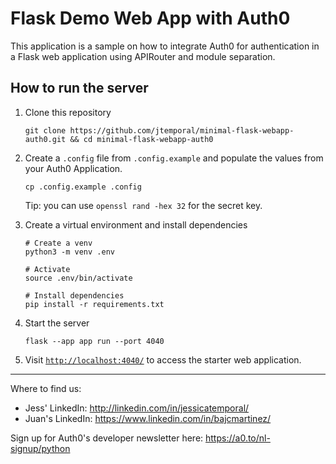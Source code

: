 # Flask Demo Web App with Auth0

This application is a sample on how to integrate Auth0 for authentication in a Flask web application using APIRouter and module separation.

## How to run the server

1. Clone this repository
    ```
    git clone https://github.com/jtemporal/minimal-flask-webapp-auth0.git && cd minimal-flask-webapp-auth0
    ```
2. Create a `.config` file from `.config.example` and populate the values from your Auth0 Application.
   ```
   cp .config.example .config
   ```
   Tip: you can use `openssl rand -hex 32` for the secret key.

3. Create a virtual environment and install dependencies

   ```
   # Create a venv
   python3 -m venv .env

   # Activate
   source .env/bin/activate

   # Install dependencies
   pip install -r requirements.txt
   ```

4. Start the server

   ```
   flask --app app run --port 4040
   ```

5. Visit [`http://localhost:4040/`](http://localhost:4040/) to access the starter web application.

----

Where to find us:
* Jess' LinkedIn: http://linkedin.com/in/jessicatemporal/
* Juan's LinkedIn: https://www.linkedin.com/in/bajcmartinez/

Sign up for Auth0's developer newsletter here: https://a0.to/nl-signup/python

